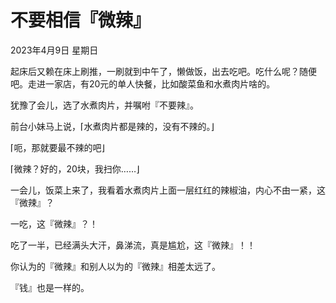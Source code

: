 # 不要相信『微辣』




2023年4月9日 星期日

起床后又赖在床上刷推，一刷就到中午了，懒做饭，出去吃吧。吃什么呢？随便吧。走进一家店，有20元的单人快餐，比如酸菜鱼和水煮肉片啥的。

犹豫了会儿，选了水煮肉片，并嘱咐『不要辣』。

前台小妹马上说，⌈水煮肉片都是辣的，没有不辣的。⌋

⌈呃，那就要最不辣的吧⌋

⌈微辣？好的，20块，我扫你……⌋

一会儿，饭菜上来了，我看着水煮肉片上面一层红红的辣椒油，内心不由一紧，这『微辣』？

一吃，这『微辣』？！

吃了一半，已经满头大汗，鼻涕流，真是尴尬，这『微辣』！！

你认为的『微辣』和别人以为的『微辣』相差太远了。

『钱』也是一样的。
